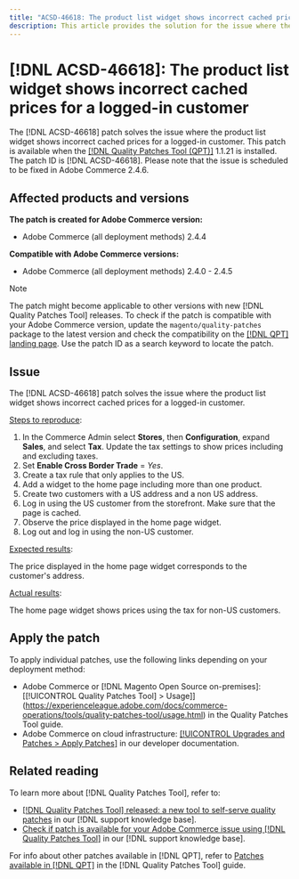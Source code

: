 ```yaml
---
title: "ACSD-46618: The product list widget shows incorrect cached prices for a logged-in customer"
description: This article provides the solution for the issue where the product list widget shows incorrect cached prices for a logged-in customer.
---
```


# [!DNL ACSD-46618]: The product list widget shows incorrect cached prices for a logged-in customer

The [!DNL ACSD-46618] patch solves the issue where the product list widget shows incorrect cached prices for a logged-in customer. This patch is available when the [[!DNL Quality Patches Tool (QPT)]](https://experienceleague.adobe.com/docs/commerce-knowledge-base/kb/announcements/commerce-announcements/magento-quality-patches-released-new-tool-to-self-serve-quality-patches.html?lang=en) 1.1.21 is installed. The patch ID is [!DNL ACSD-46618]. Please note that the issue is scheduled to be fixed in Adobe Commerce 2.4.6. 

## Affected products and versions

**The patch is created for Adobe Commerce version:**
* Adobe Commerce (all deployment methods) 2.4.4

**Compatible with Adobe Commerce versions:**
* Adobe Commerce (all deployment methods) 2.4.0 - 2.4.5

>[!NOTE]
>
>The patch might become applicable to other versions with new [!DNL Quality Patches Tool] releases. To check if the patch is compatible with your Adobe Commerce version, update the `magento/quality-patches` package to the latest version and check the compatibility on the [[!DNL QPT] landing page](https://experienceleague.adobe.com/tools/commerce-quality-patches/index.html). Use the patch ID as a search keyword to locate the patch.

## Issue

The [!DNL ACSD-46618] patch solves the issue where the product list widget shows incorrect cached prices for a logged-in customer.

<u>Steps to reproduce</u>:

1. In the Commerce Admin select **Stores**, then **Configuration**, expand **Sales**, and select **Tax**. Update the tax settings to show prices including and excluding taxes. 
1. Set **Enable Cross Border Trade** = *Yes*.
1. Create a tax rule that only applies to the US.
1. Add a widget to the home page including more than one product.
1. Create two customers with a US address and a non US address.
1. Log in using the US customer from the storefront. Make sure that the page is cached.
1. Observe the price displayed in the home page widget.
1. Log out and log in using the non-US customer.

<u>Expected results</u>:

The price displayed in the home page widget corresponds to the customer's address.

<u>Actual results</u>:

 The home page widget shows prices using the tax for non-US customers.


## Apply the patch

To apply individual patches, use the following links depending on your deployment method:

* Adobe Commerce or [!DNL Magento Open Source on-premises]: [[!UICONTROL Quality Patches Tool] > Usage]](https://experienceleague.adobe.com/docs/commerce-operations/tools/quality-patches-tool/usage.html) in the Quality Patches Tool guide.
* Adobe Commerce on cloud infrastructure: [[!UICONTROL Upgrades and Patches > Apply Patches]](https://devdocs.magento.com/cloud/project/project-patch.html) in our developer documentation.

## Related reading

To learn more about [!DNL Quality Patches Tool], refer to:

* [[!DNL Quality Patches Tool] released: a new tool to self-serve quality patches](https://experienceleague.adobe.com/docs/commerce-knowledge-base/kb/announcements/commerce-announcements/magento-quality-patches-released-new-tool-to-self-serve-quality-patches.html?lang=en) in our [!DNL support knowledge base].
* [Check if patch is available for your Adobe Commerce issue using [!DNL Quality Patches Tool]](https://experienceleague.adobe.com/docs/commerce-knowledge-base/kb/support-tools/patches/check-patch-for-magento-issue-with-magento-quality-patches.html?lang=en) in our [!DNL support knowledge base].

For info about other patches available in [!DNL QPT], refer to [Patches available in [!DNL QPT]](https://experienceleague.adobe.com/tools/commerce-quality-patches/index.html) in the [!DNL Quality Patches Tool] guide.
